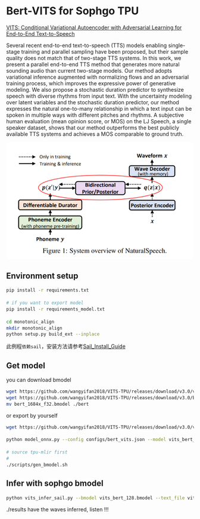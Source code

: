 # Bert-VITS for Sophgo TPU

[VITS: Conditional Variational Autoencoder with Adversarial Learning for End-to-End Text-to-Speech](https://github.com/PlayVoice/vits_chinese)

Several recent end-to-end text-to-speech (TTS) models enabling single-stage training and parallel sampling have been proposed, but their sample quality does not match that of two-stage TTS systems. In this work, we present a parallel end-to-end TTS method that generates more natural sounding audio than current two-stage models. Our method adopts variational inference augmented with normalizing flows and an adversarial training process, which improves the expressive power of generative modeling. We also propose a stochastic duration predictor to synthesize speech with diverse rhythms from input text. With the uncertainty modeling over latent variables and the stochastic duration predictor, our method expresses the natural one-to-many relationship in which a text input can be spoken in multiple ways with different pitches and rhythms. A subjective human evaluation (mean opinion score, or MOS) on the LJ Speech, a single speaker dataset, shows that our method outperforms the best publicly available TTS systems and achieves a MOS comparable to ground truth.

![VITS](./vits.png)

## Environment setup

```bash
pip install -r requirements.txt

# if you want to export model
pip install -r requirements_model.txt

cd monotonic_align
mkdir monotonic_align
python setup.py build_ext --inplace
```

此例程`依赖sail`，安装方法请参考[Sail_Install_Guide](./docs/Sail_Install_Guide.md)

## Get model

you can download bmodel
```bash
wget https://github.com/wangyifan2018/VITS-TPU/releases/download/v3.0/vits_bert_128.bmodel
wget https://github.com/wangyifan2018/VITS-TPU/releases/download/v3.0/bert_1684x_f32.bmodel
mv bert_1684x_f32.bmodel ./bert
```

or export by yourself
```bash
wget https://github.com/wangyifan2018/VITS-TPU/releases/download/v3.0/vits_bert_model.pth

python model_onnx.py --config configs/bert_vits.json --model vits_bert_model.pth

# source tpu-mlir first
#
./scripts/gen_bmodel.sh
```

## Infer with sophgo bmodel

```bash
python vits_infer_sail.py --bmodel vits_bert_128.bmodel --text_file vits_infer_item.txt
```

./results have the waves inferred, listen !!!
